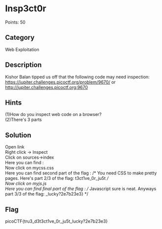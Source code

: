 # Insp3ct0r
Points: 50

## Category 
Web Exploitation

## Description
Kishor Balan tipped us off that the following code may need inspection:       
https://jupiter.challenges.picoctf.org/problem/9670/ or       
http://jupiter.challenges.picoctf.org:9670

## Hints
(1)How do you inspect web code on a browser?  
(2)There's 3 parts  

## Solution
Open link  
Right click -> Inspect  
Click on sources->index  
Here you can find : <!-- Html is neat. Anyways have 1/3 of the flag: picoCTF{tru3_d3 -->  
Now click on mycss.css  
Here you can find second part of the flag : /* You need CSS to make pretty pages. Here's part 2/3 of the flag: t3ct1ve_0r_ju5t */  
Now click on myjs.js  
Here you can find final part of the flag : /* Javascript sure is neat. Anyways part 3/3 of the flag: _lucky?2e7b23e3} */  

## Flag
picoCTF{tru3_d3t3ct1ve_0r_ju5t_lucky?2e7b23e3}
